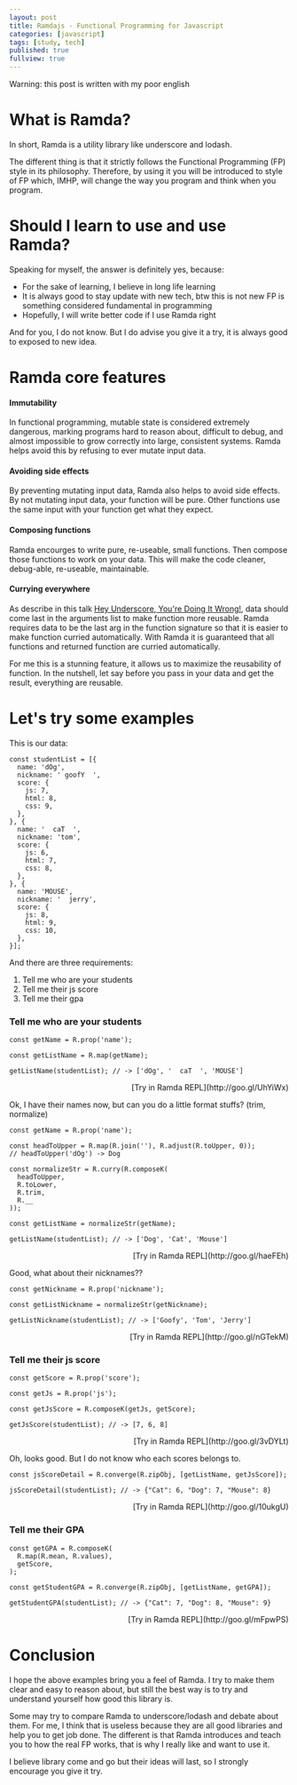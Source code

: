 ```yaml
---
layout: post
title: Ramdajs - Functional Programming for Javascript
categories: [javascript]
tags: [study, tech]
published: true
fullview: true
---
```


Warning: this post is written with my poor english

# What is Ramda?
In short, Ramda is a utility library like underscore and lodash.

The different thing is that it strictly follows the Functional Programming (FP) style in its philosophy. Therefore, by using it you will be introduced to style of FP which, IMHP, will change the way you program and think when you program.

# Should I learn to use and use Ramda?
Speaking for myself, the answer is definitely yes, because:
- For the sake of learning, I believe in long life learning
- It is always good to stay update with new tech, btw this is not new FP is something considered fundamental in programming
- Hopefully, I will write better code if I use Ramda right

And for you, I do not know. But I do advise you give it a try, it is always good to exposed to new idea.

# Ramda core features

#### Immutability
In functional programming, mutable state is considered extremely dangerous, marking programs hard to reason about, difficult to debug, and almost impossible to grow correctly into large, consistent systems.
Ramda helps avoid this by refusing to ever mutate input data.
#### Avoiding side effects
By preventing mutating input data, Ramda also helps to avoid side effects. By not mutating input data, your function will be pure. Other functions use the same input with your function get what they expect.
#### Composing functions
Ramda encourges to write pure, re-useable, small functions. Then compose those functions to work on your data. This will make the code cleaner, debug-able, re-useable, maintainable.
#### Currying everywhere
As describe in this talk [Hey Underscore, You're Doing It Wrong!](https://www.youtube.com/watch?v=m3svKOdZijA), data should come last in the arguments list to make function more reusable. Ramda requires data to be the last arg in the function signature so that it is easier to make function curried automatically. With Ramda it is guaranteed that all functions and returned function are curried automatically.

For me this is a stunning feature, it allows us to maximize the reusability of function. In the nutshell, let say before you pass in your data and get the result, everything are reusable.

# Let's try some examples

This is our data:

    const studentList = [{
      name: 'dOg',
      nickname: ' goofY  ',
      score: {
        js: 7,
        html: 8,
        css: 9,
      },
    }, {
      name: '  caT  ',
      nickname: 'tom',
      score: {
        js: 6,
        html: 7,
        css: 8,
      },
    }, {
      name: 'MOUSE',
      nickname: '  jerry',
      score: {
        js: 8,
        html: 9,
        css: 10,
      },
    }];


And there are three requirements:
1. Tell me who are your students
2. Tell me their js score
3. Tell me their gpa


### Tell me who are your students

    const getName = R.prop('name');

    const getListName = R.map(getName);

    getListName(studentList); // -> ['dOg', '  caT  ', 'MOUSE']

<div style="text-align: right;">
[Try in Ramda REPL](http://goo.gl/UhYiWx)
</div>

Ok, I have their names now, but can you do a little format stuffs? (trim, normalize)

    const getName = R.prop('name');

    const headToUpper = R.map(R.join(''), R.adjust(R.toUpper, 0));
    // headToUpper('dOg') -> Dog

    const normalizeStr = R.curry(R.composeK(
      headToUpper,
      R.toLower,
      R.trim,
      R.__
    ));

    const getListName = normalizeStr(getName);

    getListName(studentList); // -> ['Dog', 'Cat', 'Mouse']

<div style="text-align: right;">
[Try in Ramda REPL](http://goo.gl/haeFEh)
</div>

Good, what about their nicknames??

    const getNickname = R.prop('nickname');

    const getListNickname = normalizeStr(getNickname);

    getListNickname(studentList); // -> ['Goofy', 'Tom', 'Jerry']

<div style="text-align: right;">
[Try in Ramda REPL](http://goo.gl/nGTekM)
</div>

### Tell me their js score

    const getScore = R.prop('score');

    const getJs = R.prop('js');

    const getJsScore = R.composeK(getJs, getScore);

    getJsScore(studentList); // -> [7, 6, 8]

<div style="text-align: right;">
[Try in Ramda REPL](http://goo.gl/3vDYLt)
</div>

Oh, looks good. But I do not know who each scores belongs to.

    const jsScoreDetail = R.converge(R.zipObj, [getListName, getJsScore]);

    jsScoreDetail(studentList); // -> {"Cat": 6, "Dog": 7, "Mouse": 8}

<div style="text-align: right;">
[Try in Ramda REPL](http://goo.gl/10ukgU)
</div>

### Tell me their GPA

    const getGPA = R.composeK(
      R.map(R.mean, R.values),
      getScore,
    );

    const getStudentGPA = R.converge(R.zipObj, [getListName, getGPA]);

    getStudentGPA(studentList); // -> {"Cat": 7, "Dog": 8, "Mouse": 9}

<div style="text-align: right;">
[Try in Ramda REPL](http://goo.gl/mFpwPS)
</div>

# Conclusion

I hope the above examples bring you a feel of Ramda. I try to make them clear and easy to reason about, but still the best way is to try and understand yourself how good this library is.

Some may try to compare Ramda to underscore/lodash and debate about them. For me, I think that is useless because they are all good libraries and help you to get job done. The different is that Ramda introduces and teach you to how the real FP works, that is why I really like and want to use it.

I believe library come and go but their ideas will last, so I strongly encourage you give it try.
